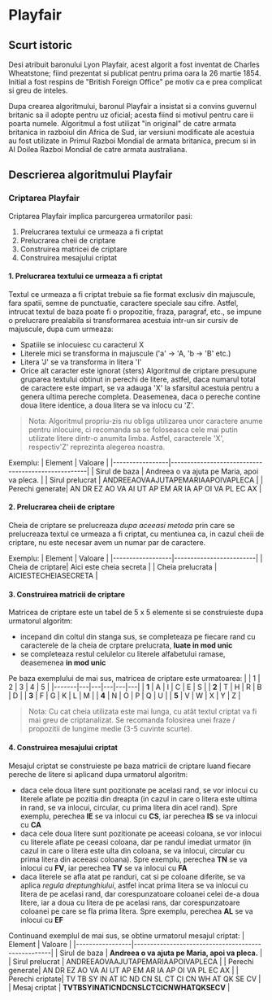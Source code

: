 # Playfair

## Scurt istoric
Desi atribuit baronului Lyon Playfair, acest algorit a fost inventat de Charles Wheatstone; fiind prezentat si publicat pentru prima oara la 26 martie 1854. Initial a fost respins de "British Foreign Office" pe motiv ca e prea complicat si greu de inteles.

Dupa crearea algoritmului, baronul Playfair a insistat si a convins guvernul britanic sa il adopte pentru uz oficial; acesta fiind si motivul pentru care ii poarta numele. Algoritmul a fost utilizat "in original" de catre armata britanica in razboiul din Africa de Sud, iar versiuni modificate ale acestuia au fost utilizate in Primul Razboi Mondial de armata britanica, precum si in Al Doilea Razboi Mondial de catre armata australiana.

## Descrierea algoritmului Playfair
### Criptarea Playfair
Criptarea Playfair implica parcurgerea urmatorilor pasi:
1. Prelucrarea textului ce urmeaza a fi criptat
2. Prelucrarea cheii de criptare
3. Construirea matricei de criptare
4. Construirea mesajului criptat

#### 1. Prelucrarea textului ce urmeaza a fi criptat
Textul ce urmeaza a fi criptat trebuie sa fie format exclusiv din majuscule, fara spatii, semne de punctuatie, caractere speciale sau cifre. Astfel, intrucat textul de baza poate fi o propozitie, fraza, paragraf, etc., se impune o prelucrare prealabila si transformarea acestuia intr-un sir cursiv de majuscule, dupa cum urmeaza:
- Spatiile se inlocuiesc cu caracterul X
- Literele mici se transforma in majuscule ('a' -> 'A, 'b -> 'B' etc.)
- Litera 'J' se va transforma in litera 'I'
- Orice alt caracter este ignorat (sters)
Algoritmul de criptare presupune gruparea textului obtinut in perechi de litere, astfel, daca numarul total de caractere este impart, se va adauga 'X' la sfarsitul acestuia pentru a genera ultima pereche completa. Deasemenea, daca o pereche contine doua litere identice, a doua litera se va inlocu cu 'Z'.
> Nota: Algoritmul propriu-zis nu obliga utilizarea unor caractere anume pentru inlocuire, ci recomanda sa se foloseasca cele mai putin utilizate litere dintr-o anumita limba. Astfel, caracterele 'X', respectiv'Z' reprezinta alegerea noastra.

Exemplu:
| Element         | Valoare                                            |
|-----------------|----------------------------------------------------|
| Sirul de baza   | Andreea o va ajuta pe Maria, apoi va pleca.        |
| Sirul prelucrat | ANDREEAOVAAJUTAPEMARIAAPOIVAPLECA                  |
| Perechi generate| AN DR EZ AO VA AI UT AP EM AR IA AP OI VA PL EC AX |

#### 2. Prelucrarea cheii de criptare
Cheia de criptare se prelucreaza _dupa aceeasi metoda_ prin care se prelucreaza textul ce urmeaza a fi criptat, cu mentiunea ca, in cazul cheii de criptare, nu este necesar avem un numar par de caractere.

Exemplu:
| Element          | Valoare                 |
|------------------|-------------------------|
| Cheia de criptare| Aici este cheia secreta |
| Cheia prelucrata | AICIESTECHEIASECRETA    |

#### 3. Construirea matricii de criptare
Matricea de criptare este un tabel de 5 x 5 elemente si se construieste dupa urmatorul algoritm:
- incepand din coltul din stanga sus, se completeaza pe fiecare rand cu caracterele de la cheia de crptare prelucrata, **luate in mod unic**
- se completeaza restul celulelor cu literele alfabetului ramase, deasemenea **in mod unic**

Pe baza exemplului de mai sus, matricea de criptare este urmatoarea:
|       | 1 | 2 | 3 | 4 | 5 |
|-------|---|---|---|---|---|
| **1** | A | I | C | E | S |
| **2** | T | H | R | B | D |
| **3** | F | G | K | L | M |
| **4** | N | O | P | Q | U |
| **5** | V | W | X | Y | Z |
> Nota: Cu cat cheia utilizata este mai lunga, cu atât textul criptat va fi mai greu de criptanalizat. Se recomanda folosirea unei fraze / propozitii de lungime medie (3-5 cuvinte scurte).

#### 4. Construirea mesajului criptat
Mesajul criptat se construieste pe baza matricii de criptare luand fiecare pereche de litere si aplicand dupa urmatorul algoritm:
- daca cele doua litere sunt pozitionate pe acelasi rand, se vor inlocui cu literele aflate pe pozitia din dreapta (in cazul in care o litera este ultima in rand, se va inlocui, circular, cu prima litera din acel rand). Spre exemplu, perechea **IE** se va inlocui cu **CS**, iar perechea **IS** se va inlocui cu **CA**
- daca cele doua litere sunt pozitionate pe aceeasi coloana, se vor inlocui cu literele aflate pe ceeasi coloana, dar pe randul imediat urmator (in cazul in care o litera este ulta din coloana, se va inlocui, circular cu prima litera din aceeasi coloana). Spre exemplu, perechea **TN** se va inlocui cu **FV**, iar perechea **TV** se va inlocui cu **FA**
- daca literele se afla atat pe randuri, cat si pe coloane diferite, se va aplica _regula dreptunghiului_, astfel incat prima litera se va inlocui cu litera de pe acelasi rand, dar corespunzatoare coloanei celei de-a doua litere, iar a doua cu litera de pe acelasi rans, dar corespunzatoare coloanei pe care se fla prima litera. Spre exemplu, perechea **AL** se va inlocui cu **EF**

Continuand exemplul de mai sus, se obtine urmatorul mesajul criptat:
| Element         | Valoare                                            |
|-----------------|----------------------------------------------------|
| Sirul de baza   | **Andreea o va ajuta pe Maria, apoi va pleca.**        |
| Sirul prelucrat | ANDREEAOVAAJUTAPEMARIAAPOIVAPLECA                  |
| Perechi generate| AN DR EZ AO VA AI UT AP EM AR IA AP OI VA PL EC AX |
| Perechi criptate| TV TB SY IN AT IC ND CN SL CT CI CN WH AT QK SE CV |
| Mesaj criptat   | **TVTBSYINATICNDCNSLCTCICNWHATQKSECV**                 |
